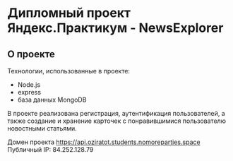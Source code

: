# Дипломный проект Яндекс.Практикум - NewsExplorer
## О проекте
Технологии, использованные в проекте:
- Node.js
- express
- база данных MongoDB

В проекте реализована регистрация, аутентификация пользователей, а также создание и хранение карточек с понравившимися пользователю новостными статьями.

Домен проекта https://api.oziratot.students.nomoreparties.space
Публичный IP: 84.252.128.79
